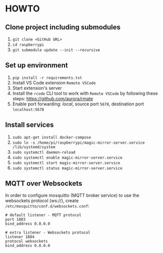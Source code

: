 # HOWTO

## Clone project including submodules
1. `git clone <GitHub URL>`
1. `cd raspberrypi`
1. `git submodule update --init --recursive`

## Set up environment
1. `pip install -r requirements.txt`
1. Install VS Code extension `Remote VSCode`
1. Start extension's server
1. Install the `rcode` CLI tool to work with `Remote VSCode` by following these steps: https://github.com/aurora/rmate
1. Enable port forwarding: *local*, source port `5678`, destination port `localhost:5678`

## Install services
1. `sudo apt-get install docker-compose`
1. `sudo ln -s /home/pi/raspberrypi/magic-mirror-server.service /lib/systemd/system`
1. `sudo systemctl daemon-reload`
1. `sudo systemctl enable magic-mirror-server.service`
1. `sudo systemctl start magic-mirror-server.service`
1. `sudo systemctl status magic-mirror-server.service`

## MQTT over Websockets
In order to configure mosquitto (MQTT broker service) to use the 
websockets protocol (ws://), create `/etc/mosquitto/conf.d/websockets.conf`:
```
# default listener - MQTT protocol
port 1883
bind_address 0.0.0.0

# extra listener - Websockets protocol
listener 1884
protocol websockets
bind_address 0.0.0.0
```
